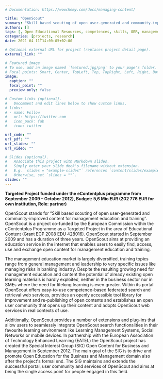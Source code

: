 ```yaml
---
# Documentation: https://wowchemy.com/docs/managing-content/

title: "OpenScout"
summary: "Skill based scouting of open user-generated and community-improved content for management education and training"
authors: []
tags: [, Open Educational Resources, competences, skills, OER, management education, repository, EU project]
categories: [projects, research]
date: 2021-04-11T14:00:05+02:00

# Optional external URL for project (replaces project detail page).
external_link: ""

# Featured image
# To use, add an image named `featured.jpg/png` to your page's folder.
# Focal points: Smart, Center, TopLeft, Top, TopRight, Left, Right, BottomLeft, Bottom, BottomRight.
image:
  caption: ""
  focal_point: ""
  preview_only: false

# Custom links (optional).
#   Uncomment and edit lines below to show custom links.
# links:
# - name: Follow
#   url: https://twitter.com
#   icon_pack: fab
#   icon: twitter

url_code: ""
url_pdf: ""
url_slides: ""
url_video: ""

# Slides (optional).
#   Associate this project with Markdown slides.
#   Simply enter your slide deck's filename without extension.
#   E.g. `slides = "example-slides"` references `content/slides/example-slides.md`.
#   Otherwise, set `slides = ""`.
slides: ""
---
```

**Targeted Project funded under the eContentplus programme from September 2009 – October 2012), Budget: 5,6 Mio EUR (202 776 EUR for own institution, Role: partner)**

OpenScout stands for “Skill based scouting of open user-generated and community-improved content for management education and training”. OpenScout is a project co-funded by the European Commission within the eContentplus Programme as a Targeted Project in the area of Educational Content (Grant ECP 2008 EDU 428016). OpenScout started in September 2009 and has a duration of three years. OpenScout aims at providing an education service in the internet that enables users to easily find, access, use and exchange open content for management education and training.

The management education market is largely diversified, training topics range from general management and leadership to very specific issues like managing risks in banking industry. Despite the resulting growing need for management education and content the potential of already existing open learning materials is hardly exploited, neither in the business sector nor in SMEs where the need for lifelong learning is even greater. Within its portal OpenScout offers easy-to-use competence-based federated search and retrieval web services, provides an openly accessible tool library for improvement and re-publishing of open contents and establishes an open user community that opens up their content and adopts OpenScout web services in real contexts of use. 

Additionally, OpenScout provides a number of extensions and plug-ins that allow users to seamlessly integrate OpenScout search functionalities in their favourite learning environment like Learning Management Systems, Social Networks or mobile devices. In partnership with the European Association of Technology Enhanced Learning (EATEL) the OpenScout project has created the Special Interest Group (SIG) Open Content for Business and Management in September 2012. The main goal of the SIG is to drive and promote Open Education for the Business and Management domain also after the project's formal end. The SIG maintains and extends the successful portal, user community and services of OpenScout and aims at being the single access point for people engaged in this field.